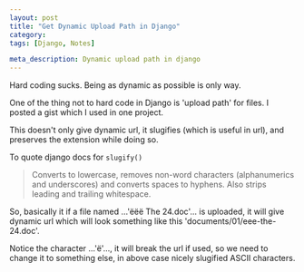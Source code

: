 ```yaml
---
layout: post
title: "Get Dynamic Upload Path in Django"
category:
tags: [Django, Notes]

meta_description: Dynamic upload path in django
---
```

Hard coding sucks. Being as dynamic as possible is only way. 

One of the thing not to hard code in Django is 'upload path' for files. I posted a gist which I used in one project. 

<script src="https://gist.github.com/neokya/5370749.js"></script>

This doesn't only give dynamic url, it slugifies (which is useful in url), and preserves the extension while doing so.

To quote django docs for `slugify()`

>Converts to lowercase, removes non-word characters (alphanumerics and underscores) and converts spaces to hyphens. Also strips leading and trailing whitespace.

So, basically it if a file named …'ëëë The 24.doc'... is uploaded, it will give dynamic url which will look something like this 'documents/01/eee-the-24.doc'.

Notice the character …'ë'…, it will break the url if used, so we need to change it to something else, in above case nicely slugified ASCII characters.

 
  